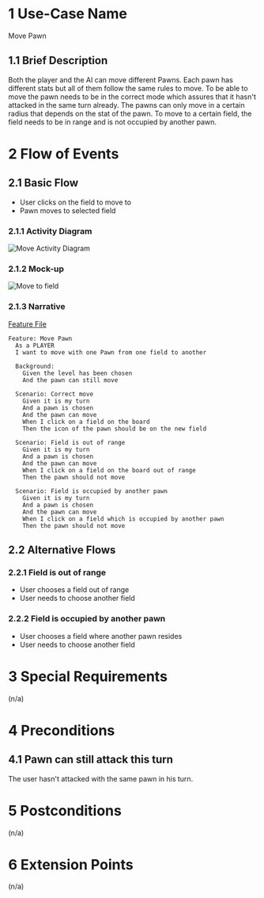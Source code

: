 # 1 Use-Case Name

Move Pawn

## 1.1 Brief Description

Both the player and the AI can move different Pawns. Each pawn has different stats but all of them follow the same rules to move. To be able to move the pawn needs to be in the correct mode which assures that it hasn't attacked in the same turn already. The pawns can only move in a certain radius that depends on the stat of the pawn. To move to a certain field, the field needs to be in range and is not occupied by another pawn.

# 2 Flow of Events

## 2.1 Basic Flow

* User clicks on the field to move to
* Pawn moves to selected field

### 2.1.1 Activity Diagram

![Move Activity Diagram](https://raw.githubusercontent.com/steiditi/Spybot-Reloaded-Doc/aee3231d385e4de7a009efe2e4497b0615e82e92/UseCases/Move_UC/ActivityDiagram.svg)

### 2.1.2 Mock-up

![Move to field](https://raw.githubusercontent.com/steiditi/Spybot-Reloaded-Doc/ea2c076d2de492685c5f3a35bb01129eb23bcf99/UseCases/Move_UC/MockUpMove.svg)

### 2.1.3 Narrative

[Feature File](https://github.com/janick3110/Spybot/blob/master/app/Feature%20Files/Move.feature)
```
Feature: Move Pawn
  As a PLAYER
  I want to move with one Pawn from one field to another

  Background:
    Given the level has been chosen
    And the pawn can still move

  Scenario: Correct move
    Given it is my turn
    And a pawn is chosen
    And the pawn can move
    When I click on a field on the board
    Then the icon of the pawn should be on the new field

  Scenario: Field is out of range
    Given it is my turn
    And a pawn is chosen
    And the pawn can move
    When I click on a field on the board out of range
    Then the pawn should not move

  Scenario: Field is occupied by another pawn
    Given it is my turn
    And a pawn is chosen
    And the pawn can move
    When I click on a field which is occupied by another pawn
    Then the pawn should not move
```

## 2.2 Alternative Flows

### 2.2.1 Field is out of range

* User chooses a field out of range
* User needs to choose another field

### 2.2.2 Field is occupied by another pawn

* User chooses a field where another pawn resides
* User needs to choose another field

# 3 Special Requirements

(n/a)

# 4 Preconditions

## 4.1 Pawn can still attack this turn

The user hasn't attacked with the same pawn in his turn.

# 5 Postconditions

(n/a)

# 6 Extension Points

(n/a)
